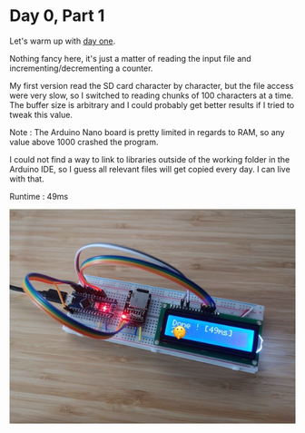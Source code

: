 # Day 0, Part 1

Let's warm up with [day one](https://adventofcode.com/2015/day/1).

Nothing fancy here, it's just a matter of reading the input file and incrementing/decrementing a counter.

My first version read the SD card character by character, but the file access were very slow, so I switched to reading chunks of 100 characters at a time. The buffer size is arbitrary and I could probably get better results if I tried to tweak this value.

Note : The Arduino Nano board is pretty limited in regards to RAM, so any value above 1000 crashed the program.

I could not find a way to link to libraries outside of the working folder in the Arduino IDE, so I guess all relevant files will get copied every day. I can live with that.

Runtime : 49ms

![The result of day one, part one](./breadboard_01-1.jpg)
